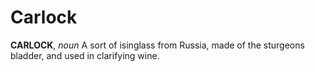 # Carlock

**CARLOCK**, _noun_ A sort of isinglass from Russia, made of the sturgeons bladder, and used in clarifying wine.